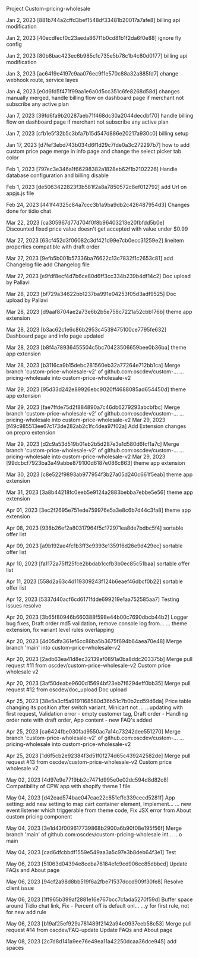 Project Custom-pricing-wholesale

Jan 2, 2023    [881b744a2cffd3bef1548df33481b20017a7afe8]
billing api modification

Jan 2, 2023    [40ecdfecf0c23aeda867f1b0cd81b1f2da6f0e88]
ignore fly config

Jan 2, 2023    [80b8bac423ec6b985c1c735e5b78c1b4c80d0177]
billing api modification

Jan 3, 2023    [ac6419e4197c9aa076ec9f1e570c88a32a885fd7]
change webhook route, service layes

Jan 4, 2023    [e0d6fd5f471f99aa1e6a0d5cc351c6fe8268d58d]
changes manually merged, handle billing flow on dashboard page if merchant not subscribe any active plan

Jan 7, 2023    [39fd6fa9b20287aeb71f468dc30a2044decdbf70]
handle billing flow on dashboard page if merchant not subscribe any active plan

Jan 7, 2023    [cfb1e5f32b5c3bfa7b15d547d886e20217a930c0]
billing setup

Jan 17, 2023   [d7fef3ebd743b034d6f1d29c7fde0a3c272297b7]
how to add custom price page merge in info page and change the select picker tab color

Feb 1, 2023    [797ec3e346a1f66298382a1828eb62f1b2102226]
Handle database configuration and billing disable

Feb 1, 2023    [de5063422823f3b581f2a8a7850572c8ef012792]
add Url on appjs.js file

Feb 24, 2023   [441f44325c84a7ccc3b1a9ba9db2c426487954d3]
Changes done for tidio chat

Mar 22, 2023   [ca305967d77d704f0f8b96403213e20fbfdd5b0e]
Discounted fixed price value doesn't get accepted with value under $0.99

Mar 27, 2023   [63cf452d3f06082c3df421d99e7cb0ecc31259e2]
lineitem properties compatible with draft order

Mar 27, 2023   [9efb5b001b57336ba76622c13c7832f1c2653c81]
add Changelog file
add Changelog file

Mar 27, 2023   [e9fdf8ecf4d7b6ce80d6ff3cc334b239b4df14c2]
Doc upload by Pallavi


Mar 28, 2023   [bf729a34622bb1237ba991e04253f05d3adf9525]
Doc upload by Pallavi

Mar 28, 2023   [d9aaf8704ae2a73e6b2b5e758c7221a52cbb176b]
theme app extension

Mar 28, 2023   [b3ac62c1e6c86b2953c4539475100ce7795fe632]
Dashboard page and info page updated

Mar 28, 2023   [b8f4a78936455504c5bc70423506659bee0b36ba]
theme app extension

Mar 28, 2023   [b3116ca9b15debc281560eb32a77264e712bb1ca]
Merge branch 'custom-price-wholesale-v2' of github.com:oscdev/custom-…
…pricing-wholesale into custom-price-wholesale-v2

Mar 29, 2023   [95d33d242e89926ebc9020ff4688085ad654450d]
theme app extension

Mar 29, 2023   [fae7ffde75d2f884890a7c46db6279293abcbfbc]
Merge branch 'custom-price-wholesale-v2' of github.com:oscdev/custom-…
…pricing-wholesale into custom-price-wholesale-v2
Mar 29, 2023   [f49c985513ee67c173de282ab2c1fc4dea97f02a]
Add Extension changes on prepro extension


Mar 29, 2023   [d2c9a53d519b01eb2b5d287e3a1d580d6fcf1a7c]
Merge branch 'custom-price-wholesale-v2' of github.com:oscdev/custom-…
…pricing-wholesale into custom-price-wholesale-v2
Mar 29, 2023   [99dcbcf7923ba3a49abbe879100d6187e086c863]
theme app extension

Mar 30, 2023   [c8e522f9893ab977954f3b27a05d240c661f5eab]
theme app extension

Mar 31, 2023   [3a8b44218fc0eeb5e9124a2883bebba7ebbe5e56]
theme app extension

Apr 01, 2023   [3ec2f2695e751ede759976e5a3e8c6b7d44c3fa8]
theme app extension

Apr 08, 2023   [938b26ef2a80317964f5c172971ea8de7bdbc5f4]
sortable offer list

Apr 09, 2023   [a9b192ae4fc1b3ff3e9393e135916d26e9d429ec]
sortable offer list

Apr 10, 2023   [fa1172a75ff25fce2bbdab1ccfb3b0ec85c51baa]
sortable offer list

Apr 11, 2023   [558d2a63c4d119309243f124b6eaef46dbcf0b22]
sortable offer list

Apr 12, 2023   [5337d40acf6cd6171fdde699219e1aa752585aa7]
Testing issues resolve

Apr 20, 2023   [3b65f80946b660388f598e44b00c7690dbcb44b2]
Logger bug fixes, Draft order md5 validation, remove console log from…
… theme extension, fix variant level rules overlapping

Apr 20, 2023   [4d05dfa361ef6cc88ba5b3675f694b64aea70e48]
Merge branch 'main' into custom-price-wholesale-v2

Apr 20, 2023   [2adb63ea41d8ec32139af0891a0ba8ddc203375b]
Merge pull request #11 from oscdev/custom-price-wholesale-v2
Custom price wholesale v2

Apr 20, 2023   [3af50deabe9600d15694bf23eb7f6294eff0bb35]
Merge pull request #12 from oscdev/doc_upload
Doc upload

Apr 25, 2023   [38e5a3cf5a9191168580d36b51c7b0b2cd59d6da]
Price table changing its position after switch variant, Minicart not …
…updating with first request, Validation error - empty customer tag, Draft order - Handling order note with draft order, App content - new FAQ's added

Apr 25, 2023   [ca6424fbe030fad9550ac7a14c73242dee551270]
Merge branch 'custom-price-wholesale-v2' of github.com:oscdev/custom-…
…pricing-wholesale into custom-price-wholesale-v2

Apr 25, 2023   [1d6f5cb2e92384f3d51f0f274d65c439242582de]
Merge pull request #13 from oscdev/custom-price-wholesale-v2
Custom price wholesale v2

May 02, 2023   [4d97e9e7719bb2c7471d995e0e02dc594d8d82c8]
Compatibility of CPW app with shopify theme 1 file

May 04, 2023   [d42ead574bae047cae22c851effc339cecd5281f]
App setting: add new setting to map cart container element, Implement…
… new event listener which triggerable from theme code, Fix JSX error from About custom pricing component

May 04, 2023   [3e1d43f009617739868b2900a6b90f08e195f56f]
Merge branch 'main' of github.com:oscdev/custom-pricing-wholesale int…
…o main

May 04, 2023   [cad6dfcbbdf1559e549aa3a5c97e3b8deb64f3e1]
Test

May 06, 2023   [51063d04394e8ceba76184efc9cd906cc85dbbcd]
Update FAQs and About page

May 06, 2023   [94cf2a98d8bb519f6a2fbe71537dccd909f30fe8]
Resolve client issue

May 06, 2023   [1ff965b399af2881e16e767bcc7cfada5270f59d]
Buffer space around Tidio chat link, Fix - Percent off is default onl…
…y for first rule, not for new add rule

May 06, 2023   [b19af25ef929a781489f2142a94e0937eeb58c53]
Merge pull request #14 from oscdev/FAQ-update
Update FAQs and About page

May 08, 2023   [2c7d8d141a9ee76e49ea11a42250dcaa36dce945]
add spaces
